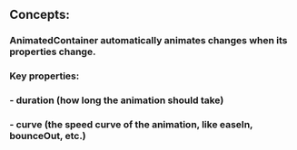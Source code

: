 ## Concepts:

### AnimatedContainer automatically animates changes when its properties change.

### Key properties:

### - duration (how long the animation should take)

### - curve (the speed curve of the animation, like easeIn, bounceOut, etc.)
